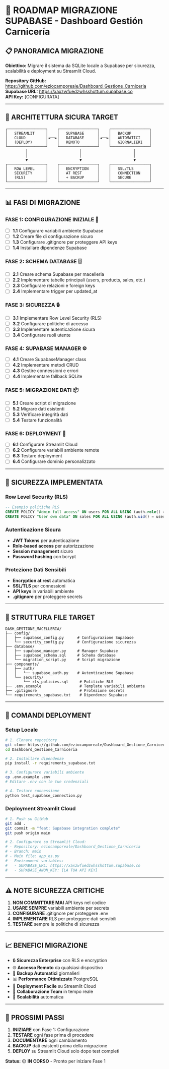 # 🚀 ROADMAP MIGRAZIONE SUPABASE - Dashboard Gestión Carnicería

## 📋 **PANORAMICA MIGRAZIONE**

**Obiettivo:** Migrare il sistema da SQLite locale a Supabase per sicurezza, scalabilità e deployment su Streamlit Cloud.

**Repository GitHub:** https://github.com/eziocamporeale/Dashboard_Gestione_Carniceria  
**Supabase URL:** https://xaxzwfuedzwhsshottum.supabase.co  
**API Key:** [CONFIGURATA]

---

## 🎯 **ARCHITETTURA SICURA TARGET**

```
┌─────────────────┐    ┌─────────────────┐    ┌─────────────────┐
│   STREAMLIT     │    │   SUPABASE      │    │   BACKUP        │
│   CLOUD         │◄──►│   DATABASE      │◄──►│   AUTOMATICI    │
│   (DEPLOY)      │    │   REMOTO        │    │   GIORNALIERI   │
└─────────────────┘    └─────────────────┘    └─────────────────┘
         │                       │                       │
         │                       │                       │
         ▼                       ▼                       ▼
┌─────────────────┐    ┌─────────────────┐    ┌─────────────────┐
│   ROW LEVEL     │    │   ENCRYPTION    │    │   SSL/TLS       │
│   SECURITY      │    │   AT REST       │    │   CONNECTION    │
│   (RLS)         │    │   + BACKUP      │    │   SECURE        │
└─────────────────┘    └─────────────────┘    └─────────────────┘
```

---

## 📊 **FASI DI MIGRAZIONE**

### **FASE 1: CONFIGURAZIONE INIZIALE** 🔧
- [ ] **1.1** Configurare variabili ambiente Supabase
- [ ] **1.2** Creare file di configurazione sicuro
- [ ] **1.3** Configurare .gitignore per proteggere API keys
- [ ] **1.4** Installare dipendenze Supabase

### **FASE 2: SCHEMA DATABASE** 🗄️
- [ ] **2.1** Creare schema Supabase per macelleria
- [ ] **2.2** Implementare tabelle principali (users, products, sales, etc.)
- [ ] **2.3** Configurare relazioni e foreign keys
- [ ] **2.4** Implementare trigger per updated_at

### **FASE 3: SICUREZZA** 🔒
- [ ] **3.1** Implementare Row Level Security (RLS)
- [ ] **3.2** Configurare politiche di accesso
- [ ] **3.3** Implementare autenticazione sicura
- [ ] **3.4** Configurare ruoli utente

### **FASE 4: SUPABASE MANAGER** ⚙️
- [ ] **4.1** Creare SupabaseManager class
- [ ] **4.2** Implementare metodi CRUD
- [ ] **4.3** Gestire connessioni e errori
- [ ] **4.4** Implementare fallback SQLite

### **FASE 5: MIGRAZIONE DATI** 📦
- [ ] **5.1** Creare script di migrazione
- [ ] **5.2** Migrare dati esistenti
- [ ] **5.3** Verificare integrità dati
- [ ] **5.4** Testare funzionalità

### **FASE 6: DEPLOYMENT** 🚀
- [ ] **6.1** Configurare Streamlit Cloud
- [ ] **6.2** Configurare variabili ambiente remote
- [ ] **6.3** Testare deployment
- [ ] **6.4** Configurare dominio personalizzato

---

## 🔐 **SICUREZZA IMPLEMENTATA**

### **Row Level Security (RLS)**
```sql
-- Esempio politiche RLS
CREATE POLICY "Admin full access" ON users FOR ALL USING (auth.role() = 'admin');
CREATE POLICY "User own data" ON sales FOR ALL USING (auth.uid() = user_id);
```

### **Autenticazione Sicura**
- **JWT Tokens** per autenticazione
- **Role-based access** per autorizzazione
- **Session management** sicuro
- **Password hashing** con bcrypt

### **Protezione Dati Sensibili**
- **Encryption at rest** automatica
- **SSL/TLS** per connessioni
- **API keys** in variabili ambiente
- **.gitignore** per proteggere secrets

---

## 📁 **STRUTTURA FILE TARGET**

```
DASH_GESTIONE_MACELLERIA/
├── config/
│   ├── supabase_config.py      # Configurazione Supabase
│   └── security_config.py      # Configurazione sicurezza
├── database/
│   ├── supabase_manager.py     # Manager Supabase
│   ├── supabase_schema.sql     # Schema database
│   └── migration_script.py     # Script migrazione
├── components/
│   ├── auth/
│   │   └── supabase_auth.py    # Autenticazione Supabase
│   └── security/
│       └── rls_policies.sql     # Politiche RLS
├── .env.example                 # Template variabili ambiente
├── .gitignore                   # Protezione secrets
└── requirements_supabase.txt    # Dipendenze Supabase
```

---

## 🚀 **COMANDI DEPLOYMENT**

### **Setup Locale**
```bash
# 1. Clonare repository
git clone https://github.com/eziocamporeale/Dashboard_Gestione_Carniceria.git
cd Dashboard_Gestione_Carniceria

# 2. Installare dipendenze
pip install -r requirements_supabase.txt

# 3. Configurare variabili ambiente
cp .env.example .env
# Editare .env con le tue credenziali

# 4. Testare connessione
python test_supabase_connection.py
```

### **Deployment Streamlit Cloud**
```bash
# 1. Push su GitHub
git add .
git commit -m "feat: Supabase integration complete"
git push origin main

# 2. Configurare su Streamlit Cloud:
# - Repository: eziocamporeale/Dashboard_Gestione_Carniceria
# - Branch: main
# - Main file: app_es.py
# - Environment variables:
#   - SUPABASE_URL: https://xaxzwfuedzwhsshottum.supabase.co
#   - SUPABASE_ANON_KEY: [LA TUA API KEY]
```

---

## ⚠️ **NOTE SICUREZZA CRITICHE**

1. **NON COMMITTARE MAI** API keys nel codice
2. **USARE SEMPRE** variabili ambiente per secrets
3. **CONFIGURARE** .gitignore per proteggere .env
4. **IMPLEMENTARE** RLS per proteggere dati sensibili
5. **TESTARE** sempre le politiche di sicurezza

---

## 📈 **BENEFICI MIGRAZIONE**

- 🔒 **Sicurezza Enterprise** con RLS e encryption
- 🌐 **Accesso Remoto** da qualsiasi dispositivo
- 💾 **Backup Automatici** giornalieri
- 📊 **Performance Ottimizzate** PostgreSQL
- 🚀 **Deployment Facile** su Streamlit Cloud
- 👥 **Collaborazione Team** in tempo reale
- 📱 **Scalabilità** automatica

---

## 🎯 **PROSSIMI PASSI**

1. **INIZIARE** con Fase 1: Configurazione
2. **TESTARE** ogni fase prima di procedere
3. **DOCUMENTARE** ogni cambiamento
4. **BACKUP** dati esistenti prima della migrazione
5. **DEPLOY** su Streamlit Cloud solo dopo test completi

**Status:** 🟡 **IN CORSO** - Pronto per iniziare Fase 1
